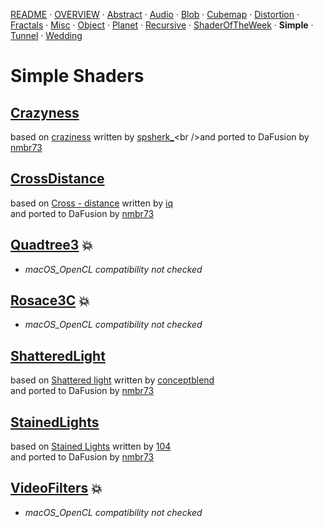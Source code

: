 
  <!--                                                             -->
  <!--           THIS IS AN AUTOMATICALLY GENERATED FILE           -->
  <!--                                                             -->
  <!--                  D O   N O T   E D I T ! ! !                -->
  <!--                                                             -->
  <!--  ALL CHANGES WILL BE OVERWRITTEN WITHOUT ANY FURTHER NOTICE -->
  <!--                                                             -->


[README](../README.md) · [OVERVIEW](../OVERVIEW.md) · [Abstract](../Abstract/README.md) · [Audio](../Audio/README.md) · [Blob](../Blob/README.md) · [Cubemap](../Cubemap/README.md) · [Distortion](../Distortion/README.md) · [Fractals](../Fractals/README.md) · [Misc](../Misc/README.md) · [Object](../Object/README.md) · [Planet](../Planet/README.md) · [Recursive](../Recursive/README.md) · [ShaderOfTheWeek](../ShaderOfTheWeek/README.md) · **Simple** · [Tunnel](../Tunnel/README.md) · [Wedding](../Wedding/README.md)

# Simple Shaders

## **[Crazyness](Crazyness.md)**
based on [craziness](https://www.shadertoy.com/view/wdjSRc) written by [spsherk_](https://www.shadertoy.com/user/spsherk_)<br />and ported to DaFusion by [nmbr73](../../Site/Profiles/nmbr73.md)

## **[CrossDistance](CrossDistance.md)**
based on [Cross - distance](https://www.shadertoy.com/view/XtGfzw) written by [iq](https://www.shadertoy.com/user/iq)<br />and ported to DaFusion by [nmbr73](../../Site/Profiles/nmbr73.md)

## **[Quadtree3](Quadtree3.md)** :boom:
- *macOS_OpenCL compatibility not checked*

## **[Rosace3C](Rosace3C.md)** :boom:
- *macOS_OpenCL compatibility not checked*

## **[ShatteredLight](ShatteredLight.md)**
based on [Shattered light](https://www.shadertoy.com/view/stjSRV) written by [conceptblend](https://www.shadertoy.com/user/conceptblend)<br />and ported to DaFusion by [nmbr73](../../Site/Profiles/nmbr73.md)

## **[StainedLights](StainedLights.md)**
based on [Stained Lights](https://www.shadertoy.com/view/WlsSzM) written by [104](https://www.shadertoy.com/user/104)<br />and ported to DaFusion by [nmbr73](../../Site/Profiles/nmbr73.md)

## **[VideoFilters](VideoFilters.md)** :boom:
- *macOS_OpenCL compatibility not checked*

